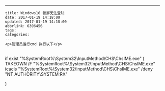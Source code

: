 ---
    title: Windows10 锁屏无法登陆
    date: 2017-01-19 14:18:00
    updated: 2017-01-19 14:18:00
    abbrlink: 6306456
    tags:
    categories:
    ---
    <p>管理员运行cmd 执行以下</p>
<p><br />if exist "%SystemRoot%\System32\InputMethod\CHS\ChsIME.exe" (<br />TAKEOWN /F "%SystemRoot%\System32\InputMethod\CHS\ChsIME.exe"<br />icacls "%SystemRoot%\System32\InputMethod\CHS\ChsIME.exe" /deny "NT AUTHORITY\SYSTEM:RX"</p>
<p>)</p>
<p>&nbsp;</p>
    